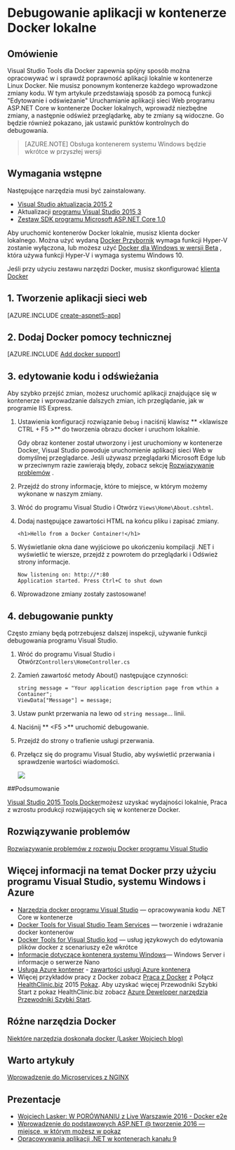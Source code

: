 <properties
   pageTitle="Debugowanie aplikacji w kontenerze Docker lokalne | Microsoft Azure"
   description="Dowiedz się, jak zmodyfikować aplikację, która jest uruchomiona w kontenerze Docker lokalnych, odśwież kontener za pośrednictwem edytowanie i odświeżanie i ustawiania debugowania punktów kontrolnych"
   services="azure-container-service"
   documentationCenter="na"
   authors="mlearned"
   manager="douge"
   editor="" />
<tags
   ms.service="multiple"
   ms.devlang="dotnet"
   ms.topic="article"
   ms.tgt_pltfrm="na"
   ms.workload="multiple"
   ms.date="07/22/2016"
   ms.author="mlearned" />

# <a name="debugging-apps-in-a-local-docker-container"></a>Debugowanie aplikacji w kontenerze Docker lokalne

## <a name="overview"></a>Omówienie
Visual Studio Tools dla Docker zapewnia spójny sposób można opracowywać w i sprawdź poprawność aplikacji lokalnie w kontenerze Linux Docker.
Nie musisz ponownym kontenerze każdego wprowadzone zmiany kodu.
W tym artykule przedstawiają sposób za pomocą funkcji "Edytowanie i odświeżanie" Uruchamianie aplikacji sieci Web programu ASP.NET Core w kontenerze Docker lokalnych, wprowadź niezbędne zmiany, a następnie odśwież przeglądarkę, aby te zmiany są widoczne.
Go będzie również pokazano, jak ustawić punktów kontrolnych do debugowania.

> [AZURE.NOTE] Obsługa kontenerem systemu Windows będzie wkrótce w przyszłej wersji

## <a name="prerequisites"></a>Wymagania wstępne
Następujące narzędzia musi być zainstalowany.

- [Visual Studio aktualizacja 2015 2](https://go.microsoft.com/fwlink/?LinkId=691978)
- Aktualizacji [programu Visual Studio 2015 3](https://go.microsoft.com/fwlink/?LinkId=691129)
- [Zestaw SDK programu Microsoft ASP.NET Core 1.0](https://go.microsoft.com/fwlink/?LinkID=809122)

Aby uruchomić kontenerów Docker lokalnie, musisz klienta docker lokalnego.
Można użyć wydaną [Docker Przybornik](https://www.docker.com/products/overview#/docker_toolbox) wymaga funkcji Hyper-V zostanie wyłączona, lub możesz użyć [Docker dla Windows w wersji Beta](https://beta.docker.com) , która używa funkcji Hyper-V i wymaga systemu Windows 10.

Jeśli przy użyciu zestawu narzędzi Docker, musisz skonfigurować [klienta Docker](./vs-azure-tools-docker-setup.md)

## <a name="1-create-a-web-app"></a>1. Tworzenie aplikacji sieci web

[AZURE.INCLUDE [create-aspnet5-app](../includes/create-aspnet5-app.md)]

## <a name="2-add-docker-support"></a>2. Dodaj Docker pomocy technicznej

[AZURE.INCLUDE [Add docker support](../includes/vs-azure-tools-docker-add-docker-support.md)]


## <a name="3-edit-your-code-and-refresh"></a>3. edytowanie kodu i odświeżania

Aby szybko przejść zmian, możesz uruchomić aplikacji znajdujące się w kontenerze i wprowadzanie dalszych zmian, ich przeglądanie, jak w programie IIS Express.

1. Ustawienia konfiguracji rozwiązanie `Debug` i naciśnij klawisz ** &lt;klawisze CTRL + F5 >** do tworzenia obrazu docker i uruchom lokalnie.

    Gdy obraz kontener został utworzony i jest uruchomiony w kontenerze Docker, Visual Studio powoduje uruchomienie aplikacji sieci Web w domyślnej przeglądarce.
    Jeśli używasz przeglądarki Microsoft Edge lub w przeciwnym razie zawierają błędy, zobacz sekcję [Rozwiązywanie problemów](vs-azure-tools-docker-troubleshooting-docker-errors.md) .

1. Przejdź do strony informacje, które to miejsce, w którym możemy wykonane w naszym zmiany.

1. Wróć do programu Visual Studio i Otwórz `Views\Home\About.cshtml`.

1. Dodaj następujące zawartości HTML na końcu pliku i zapisać zmiany.

    ```
    <h1>Hello from a Docker Container!</h1>
    ```

1.  Wyświetlanie okna dane wyjściowe po ukończeniu kompilacji .NET i wyświetlić te wiersze, przejdź z powrotem do przeglądarki i Odśwież strony informacje.

    ```
    Now listening on: http://*:80
    Application started. Press Ctrl+C to shut down
    ```

1.  Wprowadzone zmiany zostały zastosowane!

## <a name="4-debug-with-breakpoints"></a>4. debugowanie punkty

Często zmiany będą potrzebujesz dalszej inspekcji, używanie funkcji debugowania programu Visual Studio.

1.  Wróć do programu Visual Studio i Otwórz`Controllers\HomeController.cs`

1.  Zamień zawartość metody About() następujące czynności:

    ```
    string message = "Your application description page from wthin a Container";
    ViewData["Message"] = message;
    ````

1.  Ustaw punkt przerwania na lewo od `string message`... linii.

1.  Naciśnij ** &lt;F5 >** uruchomić debugowanie.

1.  Przejdź do strony o trafienie usługi przerwania.

1.  Przełącz się do programu Visual Studio, aby wyświetlić przerwania i sprawdzenie wartości wiadomości.

    ![][2]

##<a name="summary"></a>Podsumowanie

[Visual Studio 2015 Tools Docker](https://aka.ms/DockerToolsForVS)możesz uzyskać wydajności lokalnie, Praca z wzrostu produkcji rozwijających się w kontenerze Docker.

## <a name="troubleshooting"></a>Rozwiązywanie problemów

[Rozwiązywanie problemów z rozwoju Docker programu Visual Studio](vs-azure-tools-docker-troubleshooting-docker-errors.md)

## <a name="more-about-docker-with-visual-studio-windows-and-azure"></a>Więcej informacji na temat Docker przy użyciu programu Visual Studio, systemu Windows i Azure

- [Narzędzia docker programu Visual Studio](http://aka.ms/dockertoolsforvs) — opracowywania kodu .NET Core w kontenerze
- [Docker Tools for Visual Studio Team Services](http://aka.ms/dockertoolsforvsts) — tworzenie i wdrażanie docker kontenerów
- [Docker Tools for Visual Studio kod](http://aka.ms/dockertoolsforvscode) — usług językowych do edytowania plików docker z scenariuszy e2e wkrótce
- [Informacje dotyczące kontenera systemu Windows](http://aka.ms/containers)— Windows Server i informacje o serwerze Nano
- [Usługa Azure kontener](https://azure.microsoft.com/services/container-service/) - [zawartości usługi Azure kontenera](http://aka.ms/AzureContainerService)
-    Więcej przykładów pracy z Docker zobacz [Praca z Docker](https://github.com/Microsoft/HealthClinic.biz/wiki/Working-with-Docker) z Połącz [HealthClinic.biz](https://github.com/Microsoft/HealthClinic.biz) 2015 [Pokaz](https://blogs.msdn.microsoft.com/visualstudio/2015/12/08/connectdemos-2015-healthclinic-biz/). Aby uzyskać więcej Przewodniki Szybki Start z pokaz HealthClinic.biz zobacz [Azure Deweloper narzędzia Przewodniki Szybki Start](https://github.com/Microsoft/HealthClinic.biz/wiki/Azure-Developer-Tools-Quickstarts).

## <a name="various-docker-tools"></a>Różne narzędzia Docker

[Niektóre narzędzia doskonała docker (Lasker Wojciech blog)](https://blogs.msdn.microsoft.com/stevelasker/2016/03/25/some-great-docker-tools/)

## <a name="good-articles"></a>Warto artykuły

[Wprowadzenie do Microservices z NGINX](https://www.nginx.com/blog/introduction-to-microservices/)

## <a name="presentations"></a>Prezentacje

- [Wojciech Lasker: W PORÓWNANIU z Live Warszawie 2016 - Docker e2e](https://github.com/SteveLasker/Presentations/blob/master/VSLive2016/Vegas/)
- [Wprowadzenie do podstawowych ASP.NET @ tworzenie 2016 — miejsce, w którym możesz w pokaz](https://channel9.msdn.com/Events/Build/2016/B810)
- [Opracowywania aplikacji .NET w kontenerach kanału 9](https://blogs.msdn.microsoft.com/stevelasker/2016/02/19/developing-asp-net-apps-in-docker-containers/)

[2]: ./media/vs-azure-tools-docker-edit-and-refresh/breakpoint.png
